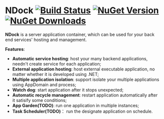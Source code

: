 NDock  [![Build Status](https://travis-ci.org/kerryjiang/NDock.svg?branch=master)](https://travis-ci.org/kerryjiang/NDock) [![NuGet Version](https://img.shields.io/nuget/v/NDock.svg?style=flat)](https://www.nuget.org/packages/NDock/) [![NuGet Downloads](https://img.shields.io/nuget/dt/NDock.svg?style=flat)](https://www.nuget.org/packages/NDock/)
=====

**NDock** is a server application container, which can be used for your back end services' hosting and management.

**Features**:

* **Automatic service hosting**: host your many backend applications, needn't create service for each application;
* **External application hosting**: host external executable application, no matter whether it is developed using .NET;
* **Multiple application isolation**: support isolate your multiple applications using AppDomain and process;
* **Watch dog**: start application after it stops unexpected;
* **Automatic recycle management**: restart application automatically after it satisify some conditions;
* **App Garden(TODO)**: run one application in multiple instances;
* **Task Scheduler(TODO)**： run the designate application on schedule.
